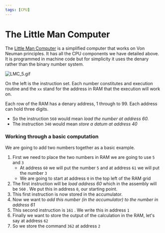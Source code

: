```yaml
---
tags: [CPU]
---
```


# The Little Man Computer

The [Little Man Computer]() is a simplified computer that works on Von Neuman
principles. It has all the CPU components we have detailed above. It is
programmed in machine code but for simplicity it uses the denary rather than the
binary number system.

![LMC_5.gif](/static/LMC_5.gif)

On the left is the instruction set. Each number constitutes and execution
routine and the `xx` stand for the address in RAM that the execution will work
on.

Each row of the RAM has a denary address, 1 through to 99. Each address can hold
three digits.

- So the instruction `560` would mean _load the number at address 60._
- The instruction `340` would mean _store a datum at address 40_

### Working through a basic computation

We are going to add two numbers together as a basic example.

1. First we need to place the two numbers in RAM we are going to use `5` and `3`
   - At address `60` we will put the number `5` and at address `61` we will put
     the number `3`
   - We are going to start at address `0` in the top left of the RAM grid
1. The first instruction will be _load address 60_ which in the assembly will be
   `560` . We put this in address `0`, our starting point.
1. This first instruction is now stored in the accumulator.
1. Now we want to _add this number (in the accumulator) to the number in address
   61_
1. This second instruction is `161` . We write this in address `1`
1. Finally we want to store the output of the calculation in the RAM, let's say
   at address `62`
1. So we store the command `362` at address `2`
